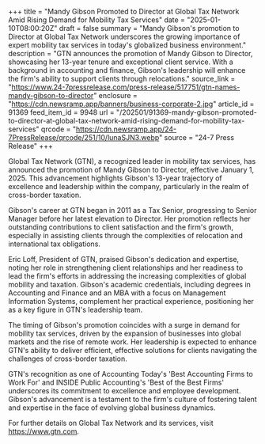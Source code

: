 +++
title = "Mandy Gibson Promoted to Director at Global Tax Network Amid Rising Demand for Mobility Tax Services"
date = "2025-01-10T08:00:20Z"
draft = false
summary = "Mandy Gibson's promotion to Director at Global Tax Network underscores the growing importance of expert mobility tax services in today's globalized business environment."
description = "GTN announces the promotion of Mandy Gibson to Director, showcasing her 13-year tenure and exceptional client service. With a background in accounting and finance, Gibson's leadership will enhance the firm's ability to support clients through relocations."
source_link = "https://www.24-7pressrelease.com/press-release/517751/gtn-names-mandy-gibson-to-director"
enclosure = "https://cdn.newsramp.app/banners/business-corporate-2.jpg"
article_id = 91369
feed_item_id = 9948
url = "/202501/91369-mandy-gibson-promoted-to-director-at-global-tax-network-amid-rising-demand-for-mobility-tax-services"
qrcode = "https://cdn.newsramp.app/24-7PressRelease/qrcode/251/10/lunaSJN3.webp"
source = "24-7 Press Release"
+++

<p>Global Tax Network (GTN), a recognized leader in mobility tax services, has announced the promotion of Mandy Gibson to Director, effective January 1, 2025. This advancement highlights Gibson's 13-year trajectory of excellence and leadership within the company, particularly in the realm of cross-border taxation.</p><p>Gibson's career at GTN began in 2011 as a Tax Senior, progressing to Senior Manager before her latest elevation to Director. Her promotion reflects her outstanding contributions to client satisfaction and the firm's growth, especially in assisting clients through the complexities of relocation and international tax obligations.</p><p>Eric Loff, President of GTN, praised Gibson's dedication and expertise, noting her role in strengthening client relationships and her readiness to lead the firm's efforts in addressing the increasing complexities of global mobility and taxation. Gibson's academic credentials, including degrees in Accounting and Finance and an MBA with a focus on Management Information Systems, complement her practical experience, positioning her as a key figure in GTN's leadership team.</p><p>The timing of Gibson's promotion coincides with a surge in demand for mobility tax services, driven by the expansion of businesses into global markets and the rise of remote work. Her leadership is expected to enhance GTN's ability to deliver efficient, effective solutions for clients navigating the challenges of cross-border taxation.</p><p>GTN's recognition as one of Accounting Today's 'Best Accounting Firms to Work For' and INSIDE Public Accounting's 'Best of the Best Firms' underscores its commitment to excellence and employee development. Gibson's advancement is a testament to the firm's culture of fostering talent and expertise in the face of evolving global business dynamics.</p><p>For further details on Global Tax Network and its services, visit <a href='https://www.gtn.com' rel='nofollow' target='_blank'>https://www.gtn.com</a>.</p>
